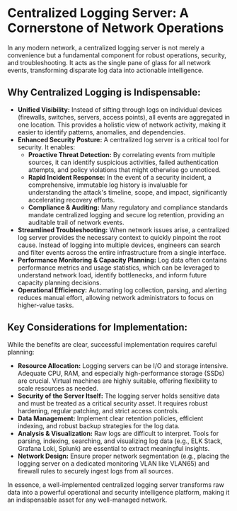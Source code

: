 # Centralized Logging Server: A Cornerstone of Network Operations

In any modern network, a centralized logging server is not merely a convenience but a fundamental component for robust operations, security, and troubleshooting. It acts as the single pane of glass for all network events, transforming disparate log data into actionable intelligence.

## Why Centralized Logging is Indispensable:

*   **Unified Visibility:** Instead of sifting through logs on individual devices (firewalls, switches, servers, access points), all events are aggregated in one location. This provides a holistic view of network activity, making it easier to identify patterns, anomalies, and dependencies.
*   **Enhanced Security Posture:** A centralized log server is a critical tool for security. It enables:
    *   **Proactive Threat Detection:** By correlating events from multiple sources, it can identify suspicious activities, failed authentication attempts, and policy violations that might otherwise go unnoticed.
    *   **Rapid Incident Response:** In the event of a security incident, a comprehensive, immutable log history is invaluable for understanding the attack's timeline, scope, and impact, significantly accelerating recovery efforts.
    *   **Compliance & Auditing:** Many regulatory and compliance standards mandate centralized logging and secure log retention, providing an auditable trail of network events.
*   **Streamlined Troubleshooting:** When network issues arise, a centralized log server provides the necessary context to quickly pinpoint the root cause. Instead of logging into multiple devices, engineers can search and filter events across the entire infrastructure from a single interface.
*   **Performance Monitoring & Capacity Planning:** Log data often contains performance metrics and usage statistics, which can be leveraged to understand network load, identify bottlenecks, and inform future capacity planning decisions.
*   **Operational Efficiency:** Automating log collection, parsing, and alerting reduces manual effort, allowing network administrators to focus on higher-value tasks.

## Key Considerations for Implementation:

While the benefits are clear, successful implementation requires careful planning:

*   **Resource Allocation:** Logging servers can be I/O and storage intensive. Adequate CPU, RAM, and especially high-performance storage (SSDs) are crucial. Virtual machines are highly suitable, offering flexibility to scale resources as needed.
*   **Security of the Server Itself:** The logging server holds sensitive data and must be treated as a critical security asset. It requires robust hardening, regular patching, and strict access controls.
*   **Data Management:** Implement clear retention policies, efficient indexing, and robust backup strategies for the log data.
*   **Analysis & Visualization:** Raw logs are difficult to interpret. Tools for parsing, indexing, searching, and visualizing log data (e.g., ELK Stack, Grafana Loki, Splunk) are essential to extract meaningful insights.
*   **Network Design:** Ensure proper network segmentation (e.g., placing the logging server on a dedicated monitoring VLAN like VLAN65) and firewall rules to securely ingest logs from all sources.

In essence, a well-implemented centralized logging server transforms raw data into a powerful operational and security intelligence platform, making it an indispensable asset for any well-managed network.
